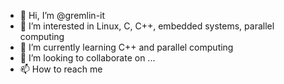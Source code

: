 - 👋 Hi, I’m @gremlin-it
- 👀 I’m interested in Linux, C, C++, embedded systems, parallel computing
- 🌱 I’m currently learning C++ and parallel computing
- 💞️ I’m looking to collaborate on ...
- 📫 How to reach me 

<!---
gremlin-it/gremlin-it is a ✨ special ✨ repository because its `README.md` (this file) appears on your GitHub profile.
You can click the Preview link to take a look at your changes.
--->
